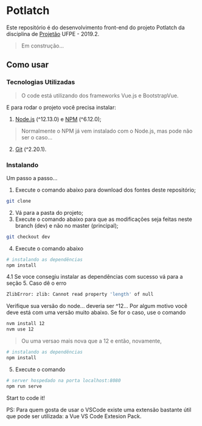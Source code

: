 # Potlatch


Este repositório é do desenvolvimento front-end do projeto Potlatch da disciplina de [Projetão](https://projetao.ranoya.com) UFPE - 2019.2.

> Em construção...

## Como usar 

### Tecnologias Utilizadas

>O code está utilizando dos frameworks Vue.js e BootstrapVue. 

E para rodar o projeto você precisa instalar:

1. [Node.js](https://nodejs.org/) (^12.13.0) e [NPM](https://www.npmjs.com/package/npm) (^6.12.0); 
>Normalmente o NPM já vem instalado com o Node.js, mas pode não ser o caso...
2. [Git](https://git-scm.com/) (^2.20.1). 

### Instalando
Um passo a passo...
1. Execute o comando abaixo para download dos fontes deste repositório;
``` bash
git clone 
``` 
2. Vá para a pasta do projeto;
3. Execute o comando abaixo para que as modificações seja feitas neste branch (dev) e não no master (principal);
```bash
git checkout dev
``` 

4. Execute o comando abaixo
``` bash
# instalando as dependências
npm install
```
4.1 Se voce consegiu instalar as dependências com sucesso vá para a seção 5. Caso dê o erro
```bash
ZlibError: zlib: Cannot read property 'length' of null 
```
Verifique sua versão do node... deveria ser ^12... Por algum motivo você deve está com uma versão muito abaixo.
Se for o caso, use o comando
```bash
nvm install 12
nvm use 12
```
>Ou uma versao mais nova que a 12 e então, novamente,
```bash
# instalando as dependências
npm install
```

5. Execute o comando 
``` bash
# server hospedado na porta localhost:8080
npm run serve
```
Start to code it!

PS: Para quem gosta de usar o VSCode existe uma extensão bastante útil que pode ser utilizada: a Vue VS Code Extesion Pack.



